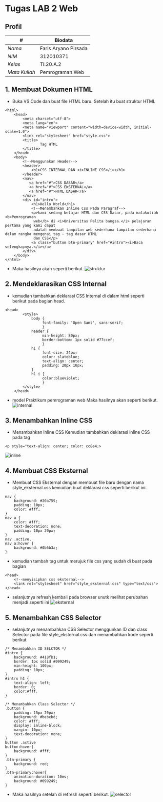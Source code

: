 # Tugas LAB 2 Web
## Profil
| # | Biodata |
| -------- | --- |
| *Nama* | Faris Aryano Pirsada |
| *NIM* | 312010371 |
| *Kelas* | TI.20.A.2 |
| *Mata Kuliah* | Pemrograman Web |

## 1. Membuat Dokumen HTML
* Buka VS Code dan buat file HTML baru. Setelah itu buat struktur HTML 

```<!DOCTYPE html>
<html>
    <head>
        <meta charset="utf-8">
        <meta lang="en">
        <meta name="viewport" content="width=device-width, initial-scale=1.0">
        <link rel="stylesheet" href="style.css">
        <title>
                Tag HTML
        </title>
    </head>
    <body>
        <!--Menggunakan Header-->
        <header>
            <h1>CSS INTERNAL DAN <i>INLINE CSS</i></h1>
        </header>
        <nav>
           <a href="#">CSS DASAR</a>
           <a href="#">CSS EKSTERNAL</a>
           <a href="#">HTML DASAR</a>
        </nav>
        <div id="intro">
            <h1>Hello World</h1>
            <!--Menambahkan Inline Css Pada Paragraf-->
            <p>kami sedang belajar HTML dan CSS Dasar, pada matakuliah <b>Pemrograman
             web</b> di <i>Universitas Pelita bangsa.</i> pelajaran pertama yang kami dapat 
             adalah membuat tampilan web sederhana tampilan sederhana dalam rangka mengenai tag - tag dasar HTML 
             dan CSS</p>
            <a class="button btn-primary" href="#intro"><i>Baca selengkapnya.</i></a>
        </div>
    </body>
</html>

```

* Maka hasilnya akan seperti berikut.
![struktur](img/gambar1.png)

## 2. Mendeklarasikan CSS Internal
* kemudian tambahkan deklarasi CSS Internal di dalam html seperti berikut pada bagian head.
<!-- Ini adalah paragraf pertama -->
```
<head> 
        <style>
            body {
                 font-family: 'Open Sans', sans-serif;
                 }
            header {
                 min-height: 80px;
                 border-bottom: 1px solid #77ccef;
                 }
            h1 {
                 font-size: 24px;
                 color: slateblue;
                 text-align: center;
                 padding: 20px 10px;
            }
            h1 i {
                 color:blueviolet;
                 }
        </style>
    </head>
```

* model Praktikum pemrograman web Maka hasilnya akan seperti berikut.
![internal](img/CSS_internal.png)

## 3. Menambahkan Inline CSS
* Menambahkan Inline CSS
  Kemudian tambahkan deklarasi inline CSS pada tag <p>
```
<p style="text-align: center; color: cc8e4;>
```
![inline](img/CSS_Inline.png)
## 4. Membuat CSS Eksternal
* Membuat CSS Eksternal dengan membuat file baru dengan nama style_eksternal.css kemudian buat deklarasi css seperti berikut ini.
```
nav {
    background: #20a759;
    padding: 10px;
    color: #fff;
}
nav a {
    color: #fff;
    text-decoration: none;
    padding: 10px 20px;
}
nav .active,
nav a:hover {
    background: #0b6b3a;
}
```
* kemudian tambah tag <link> untuk merujuk file css yang sudah di buat pada bagian <head>

```
<head>
    <!--menyisipkan css eksternal-->
    <link rel="stylesheet" href="style_eksternal.css" type="text/css">
</head>
``` 
* selanjutnya refresh kembali pada browser unutk melihat perubahan menjadi seperti ini
![eksternal](img/CSS_eksternal.png)
## 5. Menambahkan CSS Selector
* selanjutnya menambahkan CSS Selector menggunkan ID dan class Selector pada file style_eksternal.css dan menambahkan kode seperti berikut 
```
/* Menambahkan ID SELCTOR */
#intro {
    background: #418fb1;
    border: 1px solid #099249;
    min-height: 100px;
    padding: 10px;
}
#intro h1 {
    text-align: left;
    border: 0;
    color:#fff;
}

/* Menambahkan Class Selector */
.button {
    padding: 15px 20px;
    background: #bebcbd;
    color: #fff;
    display: inline-block;
    margin: 10px;
    text-decoration: none;
}
button .active
button:hover{
    background: #fff;
}
.btn-primary {
    background: red;
}
.btn-primary:hover{
    animation-duration: 10ms;
    background: #099249;
}
```

* Maka hasilnya setelah di refresh seperti berikut.
![selector](img/selector.png)

